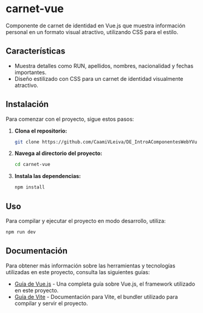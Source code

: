 # carnet-vue

Componente de carnet de identidad en Vue.js que muestra información personal en un formato visual atractivo, utilizando CSS para el estilo.

## Características

- Muestra detalles como RUN, apellidos, nombres, nacionalidad y fechas importantes.
- Diseño estilizado con CSS para un carnet de identidad visualmente atractivo.

## Instalación

Para comenzar con el proyecto, sigue estos pasos:

1. **Clona el repositorio:**

    ```bash
    git clone https://github.com/CaamiVLeiva/DE_IntroAComponentesWebYVueJs.git
    ```

2. **Navega al directorio del proyecto:**

    ```bash
    cd carnet-vue
    ```

3. **Instala las dependencias:**

    ```bash
    npm install
    ```

## Uso

Para compilar y ejecutar el proyecto en modo desarrollo, utiliza:

```bash
npm run dev
```

## Documentación

Para obtener más información sobre las herramientas y tecnologías utilizadas en este proyecto, consulta las siguientes guías:

- [Guía de Vue.js](https://vuejs.org/guide/) - Una completa guía sobre Vue.js, el framework utilizado en este proyecto.
- [Guía de Vite](https://vitejs.dev/guide/) - Documentación para Vite, el bundler utilizado para compilar y servir el proyecto.
